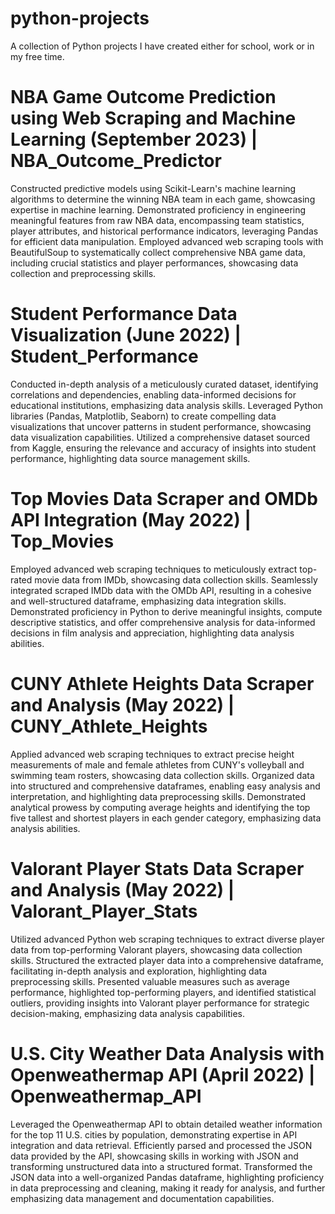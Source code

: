# python-projects
A collection of Python projects I have created either for school, work or in my free time.

# NBA Game Outcome Prediction using Web Scraping and Machine Learning (September 2023) | NBA_Outcome_Predictor
Constructed predictive models using Scikit-Learn's machine learning algorithms to determine the winning NBA team in each game, showcasing expertise in machine learning.
Demonstrated proficiency in engineering meaningful features from raw NBA data, encompassing team statistics, player attributes, and historical performance indicators, leveraging Pandas for efficient data manipulation.
Employed advanced web scraping tools with BeautifulSoup to systematically collect comprehensive NBA game data, including crucial statistics and player performances, showcasing data collection and preprocessing skills.

# Student Performance Data Visualization (June 2022) | Student_Performance
Conducted in-depth analysis of a meticulously curated dataset, identifying correlations and dependencies, enabling data-informed decisions for educational institutions, emphasizing data analysis skills.
Leveraged Python libraries (Pandas, Matplotlib, Seaborn) to create compelling data visualizations that uncover patterns in student performance, showcasing data visualization capabilities.
Utilized a comprehensive dataset sourced from Kaggle, ensuring the relevance and accuracy of insights into student performance, highlighting data source management skills.

# Top Movies Data Scraper and OMDb API Integration (May 2022) | Top_Movies
Employed advanced web scraping techniques to meticulously extract top-rated movie data from IMDb, showcasing data collection skills.
Seamlessly integrated scraped IMDb data with the OMDb API, resulting in a cohesive and well-structured dataframe, emphasizing data integration skills.
Demonstrated proficiency in Python to derive meaningful insights, compute descriptive statistics, and offer comprehensive analysis for data-informed decisions in film analysis and appreciation, highlighting data analysis abilities.

# CUNY Athlete Heights Data Scraper and Analysis (May 2022) | CUNY_Athlete_Heights
Applied advanced web scraping techniques to extract precise height measurements of male and female athletes from CUNY's volleyball and swimming team rosters, showcasing data collection skills.
Organized data into structured and comprehensive dataframes, enabling easy analysis and interpretation, and highlighting data preprocessing skills.
Demonstrated analytical prowess by computing average heights and identifying the top five tallest and shortest players in each gender category, emphasizing data analysis abilities.

# Valorant Player Stats Data Scraper and Analysis (May 2022) | Valorant_Player_Stats
Utilized advanced Python web scraping techniques to extract diverse player data from top-performing Valorant players, showcasing data collection skills.
Structured the extracted player data into a comprehensive dataframe, facilitating in-depth analysis and exploration, highlighting data preprocessing skills.
Presented valuable measures such as average performance, highlighted top-performing players, and identified statistical outliers, providing insights into Valorant player performance for strategic decision-making, emphasizing data analysis capabilities.

# U.S. City Weather Data Analysis with Openweathermap API (April 2022) | Openweathermap_API
Leveraged the Openweathermap API to obtain detailed weather information for the top 11 U.S. cities by population, demonstrating expertise in API integration and data retrieval.
Efficiently parsed and processed the JSON data provided by the API, showcasing skills in working with JSON and transforming unstructured data into a structured format.
Transformed the JSON data into a well-organized Pandas dataframe, highlighting proficiency in data preprocessing and cleaning, making it ready for analysis, and further emphasizing data management and documentation capabilities.
